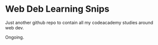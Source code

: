 # Web Deb Learning Snips

Just another github repo to contain all my codeacademy studies around web dev.

Ongoing. 
